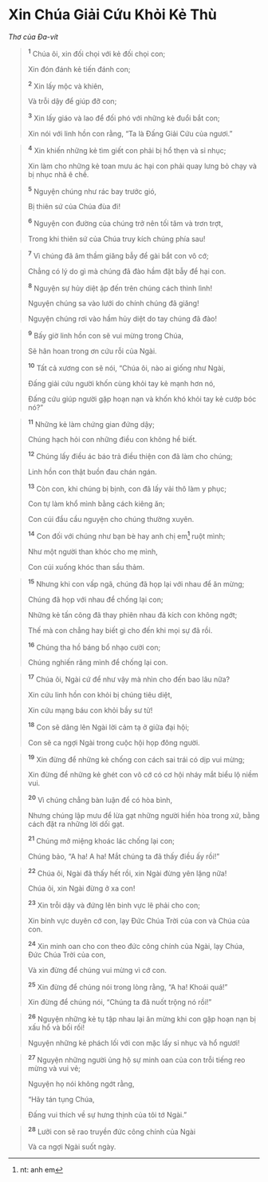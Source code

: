 # Xin Chúa Giải Cứu Khỏi Kẻ Thù
*Thơ của Ða-vít*

> <sup><b>1</b></sup> Chúa ôi, xin đối chọi với kẻ đối chọi con;
> 
> Xin đón đánh kẻ tiến đánh con;
> 
> <sup><b>2</b></sup> Xin lấy mộc và khiên,
> 
> Và trỗi dậy để giúp đỡ con;
> 
> <sup><b>3</b></sup> Xin lấy giáo và lao để đối phó với những kẻ đuổi bắt con;
> 
> Xin nói với linh hồn con rằng, “Ta là Ðấng Giải Cứu của ngươi.”
>


> <sup><b>4</b></sup> Xin khiến những kẻ tìm giết con phải bị hổ thẹn và sỉ nhục;
> 
> Xin làm cho những kẻ toan mưu ác hại con phải quay lưng bỏ chạy và bị nhục nhã ê chề.
> 
> <sup><b>5</b></sup> Nguyện chúng như rác bay trước gió,
> 
> Bị thiên sứ của Chúa đùa đi!
> 
> <sup><b>6</b></sup> Nguyện con đường của chúng trở nên tối tăm và trơn trợt,
> 
> Trong khi thiên sứ của Chúa truy kích chúng phía sau!
>


> <sup><b>7</b></sup> Vì chúng đã âm thầm giăng bẫy để gài bắt con vô cớ;
> 
> Chẳng có lý do gì mà chúng đã đào hầm đặt bẫy để hại con.
> 
> <sup><b>8</b></sup> Nguyện sự hủy diệt ập đến trên chúng cách thình lình!
> 
> Nguyện chúng sa vào lưới do chính chúng đã giăng!
> 
> Nguyện chúng rơi vào hầm hủy diệt do tay chúng đã đào!
>


> <sup><b>9</b></sup> Bấy giờ linh hồn con sẽ vui mừng trong Chúa,
> 
> Sẽ hân hoan trong ơn cứu rỗi của Ngài.
> 
> <sup><b>10</b></sup> Tất cả xương con sẽ nói, “Chúa ôi, nào ai giống như Ngài,
> 
> Ðấng giải cứu người khốn cùng khỏi tay kẻ mạnh hơn nó,
> 
> Ðấng cứu giúp người gặp hoạn nạn và khốn khó khỏi tay kẻ cướp bóc nó?”
>


> <sup><b>11</b></sup> Những kẻ làm chứng gian đứng dậy;
> 
> Chúng hạch hỏi con những điều con không hề biết.
> 
> <sup><b>12</b></sup> Chúng lấy điều ác báo trả điều thiện con đã làm cho chúng;
> 
> Linh hồn con thật buồn đau chán ngán.
> 
> <sup><b>13</b></sup> Còn con, khi chúng bị bịnh, con đã lấy vải thô làm y phục;
> 
> Con tự làm khổ mình bằng cách kiêng ăn;
> 
> Con cúi đầu cầu nguyện cho chúng thường xuyên.
> 
> <sup><b>14</b></sup> Con đối với chúng như bạn bè hay anh chị em[^1] ruột mình;
> 
> Như một người than khóc cho mẹ mình,
> 
> Con cúi xuống khóc than sầu thảm.
>


> <sup><b>15</b></sup> Nhưng khi con vấp ngã, chúng đã họp lại với nhau để ăn mừng;
> 
> Chúng đã họp với nhau để chống lại con;
> 
> Những kẻ tấn công đã thay phiên nhau đả kích con không ngớt;
> 
> Thế mà con chẳng hay biết gì cho đến khi mọi sự đã rồi.
> 
> <sup><b>16</b></sup> Chúng tha hồ báng bổ nhạo cười con;
> 
> Chúng nghiến răng mình để chống lại con.
>


> <sup><b>17</b></sup> Chúa ôi, Ngài cứ để như vậy mà nhìn cho đến bao lâu nữa?
> 
> Xin cứu linh hồn con khỏi bị chúng tiêu diệt,
> 
> Xin cứu mạng báu con khỏi bầy sư tử!
> 
> <sup><b>18</b></sup> Con sẽ dâng lên Ngài lời cảm tạ ở giữa đại hội;
> 
> Con sẽ ca ngợi Ngài trong cuộc hội họp đông người.
>


> <sup><b>19</b></sup> Xin đừng để những kẻ chống con cách sai trái có dịp vui mừng;
> 
> Xin đừng để những kẻ ghét con vô cớ có cơ hội nháy mắt biểu lộ niềm vui.
> 
> <sup><b>20</b></sup> Vì chúng chẳng bàn luận để có hòa bình,
> 
> Nhưng chúng lập mưu để lừa gạt những người hiền hòa trong xứ, bằng cách đặt ra những lời dối gạt.
> 
> <sup><b>21</b></sup> Chúng mở miệng khoác lác chống lại con;
> 
> Chúng bảo, “A ha! A ha! Mắt chúng ta đã thấy điều ấy rồi!”
>


> <sup><b>22</b></sup> Chúa ôi, Ngài đã thấy hết rồi, xin Ngài đừng yên lặng nữa!
> 
> Chúa ôi, xin Ngài đừng ở xa con!
> 
> <sup><b>23</b></sup> Xin trỗi dậy và đứng lên binh vực lẽ phải cho con;
> 
> Xin binh vực duyên cớ con, lạy Ðức Chúa Trời của con và Chúa của con.
> 
> <sup><b>24</b></sup> Xin minh oan cho con theo đức công chính của Ngài, lạy Chúa, Ðức Chúa Trời của con,
> 
> Và xin đừng để chúng vui mừng vì cớ con.
> 
> <sup><b>25</b></sup> Xin đừng để chúng nói trong lòng rằng, “A ha! Khoái quá!”
> 
> Xin đừng để chúng nói, “Chúng ta đã nuốt trộng nó rồi!”
>


> <sup><b>26</b></sup> Nguyện những kẻ tụ tập nhau lại ăn mừng khi con gặp hoạn nạn bị xấu hổ và bối rối!
> 
> Nguyện những kẻ phách lối với con mặc lấy sỉ nhục và hổ ngươi!
>


> <sup><b>27</b></sup> Nguyện những người ủng hộ sự minh oan của con trỗi tiếng reo mừng và vui vẻ;
> 
> Nguyện họ nói không ngớt rằng,
> 
> “Hãy tán tụng Chúa,
> 
> Ðấng vui thích về sự hưng thịnh của tôi tớ Ngài.”
>


> <sup><b>28</b></sup> Lưỡi con sẽ rao truyền đức công chính của Ngài
> 
> Và ca ngợi Ngài suốt ngày.
>

[^1]: nt: anh em